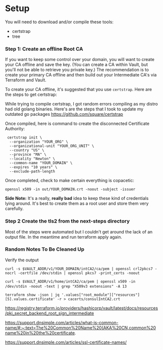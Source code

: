 # Setup

You will need to download and/or compile these tools:
- certstrap
- tree

### Step 1: Create an offline Root CA
If you want to keep some control over your domain, you will want to create your CA offline and save the key.
(You can create a CA within Vault, but you'll not be able to retrieve you private key.) The recommendation is to 
create your primary CA offline and then build out your Intermediate CA's via Terraform and Vault.

To create your CA offline, it's suggested that you use `certstrap`. Here are the steps to get certstrap:


While trying to compile certstrap, I got random errors compiling as my distro had old golang binaries. Here's are the steps that I took to update my outdated go packages
https://github.com/square/certstrap

Once compiled, here is command to create the disconnected Certificate Authority:
<pre><code> certstrap init \
  --organization "YOUR_ORG" \
  --organizational-unit "YOUR_ORG_UNIT" \
  --country "US" \
  --province "MA" \
  --locality "Newton" \
  --common-name "YOUR_DOMAIN" \
  --expires "10 years" \
  --exclude-path-length
</code></pre>

Once completed, check to make certain everything is copacetic:
<pre><code>openssl x509 -in out/YOUR_DOMAIN.crt -noout -subject -issuer
</code></pre>

**Side Note:** It's a really, **really bad** idea to keep these kind of credentials lying around. It's best to create them
as a root user and store them very carefully.

### Step 2 Create the tls2 from the next-steps directory
Most of the steps were automated but I couldn't get around the lack of an output file.
In the meantime and run terraform apply again.



### Random Notes To Be Cleaned Up
Verify the output
<pre><code>curl -s $VAULT_ADDR/v1/YOUR_DOMAIN/intCA2/ca/pem | openssl crl2pkcs7 -nocrl -certfile /dev/stdin | openssl pkcs7 -print_certs -noout

curl -s $VAULT_ADDR/v1/home/intCA2/ca/pem | openssl x509 -in /dev/stdin -noout -text | grep "X509v3 extensions" -A 13</code> </pre>

<pre><code>terraform show -json | jq '.values["root_module"]["resources"][5].values.certificate' -r > cacerts/consulIntCA2.crt</code></pre>



https://registry.terraform.io/providers/hashicorp/vault/latest/docs/resources/pki_secret_backend_root_sign_intermediate

https://support.dnsimple.com/articles/what-is-common-name/#:~:text=The%20Common%20Name%20(AKA%20CN,common%20name%20in%20the%20certificate.

https://support.dnsimple.com/articles/ssl-certificate-names/